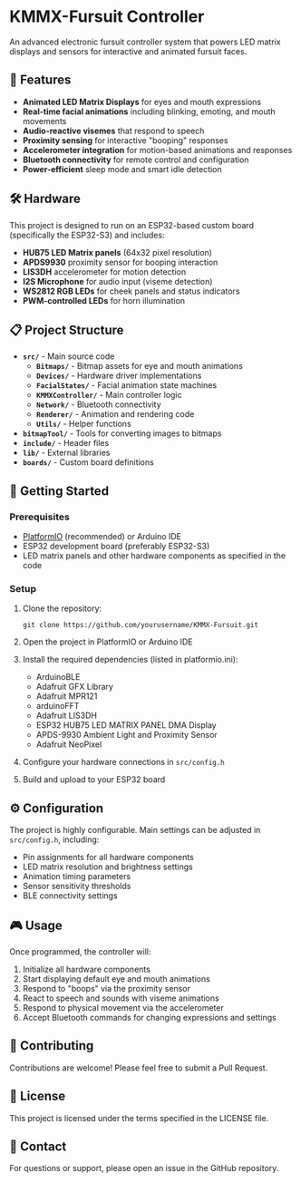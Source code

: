 # KMMX-Fursuit Controller

An advanced electronic fursuit controller system that powers LED matrix displays and sensors for interactive and animated fursuit faces.

## 🌟 Features

- **Animated LED Matrix Displays** for eyes and mouth expressions
- **Real-time facial animations** including blinking, emoting, and mouth movements
- **Audio-reactive visemes** that respond to speech
- **Proximity sensing** for interactive "booping" responses
- **Accelerometer integration** for motion-based animations and responses
- **Bluetooth connectivity** for remote control and configuration
- **Power-efficient** sleep mode and smart idle detection

## 🛠️ Hardware

This project is designed to run on an ESP32-based custom board (specifically the ESP32-S3) and includes:

- **HUB75 LED Matrix panels** (64x32 pixel resolution)
- **APDS9930** proximity sensor for booping interaction
- **LIS3DH** accelerometer for motion detection
- **I2S Microphone** for audio input (viseme detection)
- **WS2812 RGB LEDs** for cheek panels and status indicators
- **PWM-controlled LEDs** for horn illumination

## 📋 Project Structure

- **`src/`** - Main source code
  - **`Bitmaps/`** - Bitmap assets for eye and mouth animations
  - **`Devices/`** - Hardware driver implementations
  - **`FacialStates/`** - Facial animation state machines
  - **`KMMXController/`** - Main controller logic
  - **`Network/`** - Bluetooth connectivity
  - **`Renderer/`** - Animation and rendering code
  - **`Utils/`** - Helper functions
- **`bitmapTool/`** - Tools for converting images to bitmaps
- **`include/`** - Header files
- **`lib/`** - External libraries
- **`boards/`** - Custom board definitions

## 🚀 Getting Started

### Prerequisites

- [PlatformIO](https://platformio.org/) (recommended) or Arduino IDE
- ESP32 development board (preferably ESP32-S3)
- LED matrix panels and other hardware components as specified in the code

### Setup

1. Clone the repository:
   ```
   git clone https://github.com/yourusername/KMMX-Fursuit.git
   ```

2. Open the project in PlatformIO or Arduino IDE

3. Install the required dependencies (listed in platformio.ini):
   - ArduinoBLE
   - Adafruit GFX Library
   - Adafruit MPR121
   - arduinoFFT
   - Adafruit LIS3DH
   - ESP32 HUB75 LED MATRIX PANEL DMA Display
   - APDS-9930 Ambient Light and Proximity Sensor
   - Adafruit NeoPixel

4. Configure your hardware connections in `src/config.h`

5. Build and upload to your ESP32 board

## ⚙️ Configuration

The project is highly configurable. Main settings can be adjusted in `src/config.h`, including:

- Pin assignments for all hardware components
- LED matrix resolution and brightness settings
- Animation timing parameters
- Sensor sensitivity thresholds
- BLE connectivity settings

## 🎮 Usage

Once programmed, the controller will:

1. Initialize all hardware components
2. Start displaying default eye and mouth animations
3. Respond to "boops" via the proximity sensor
4. React to speech and sounds with viseme animations
5. Respond to physical movement via the accelerometer
6. Accept Bluetooth commands for changing expressions and settings

## 👥 Contributing

Contributions are welcome! Please feel free to submit a Pull Request.

## 📄 License

This project is licensed under the terms specified in the LICENSE file.

## 📱 Contact

For questions or support, please open an issue in the GitHub repository.